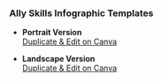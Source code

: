 ### Ally Skills Infographic Templates


- **Portrait Version**  
  [Duplicate & Edit on Canva](https://www.canva.com/design/DAGrV_lWUqo/OoKK535WoNMEnultwmgoJQ/edit?utm_content=DAGrV_lWUqo&utm_campaign=designshare&utm_medium=link2&utm_source=sharebutton)

- **Landscape Version**  
  [Duplicate & Edit on Canva](https://www.canva.com/design/DAGrgLslTnw/9eF9fpkrlOwMhxpEvFD66w/edit?utm_content=DAGrgLslTnw&utm_campaign=designshare&utm_medium=link2&utm_source=sharebutton)




